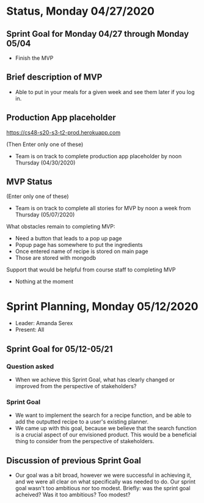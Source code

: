 # Status, Monday 04/27/2020

## Sprint Goal for Monday 04/27 through Monday 05/04

- Finish the MVP

## Brief description of MVP

* Able to put in your meals for a given week and see them later if you log in.

## Production App placeholder

https://cs48-s20-s3-t2-prod.herokuapp.com

(Then Enter only one of these)

- Team is on track to complete production app placeholder by noon Thursday (04/30/2020)

## MVP Status

(Enter only one of these)

* Team is on track to complete all stories for MVP by noon a week from Thursday (05/07/2020)

What obstacles remain to completing MVP:
* Need a button that leads to a pop up page
* Popup page has somewhere to put the ingredients
* Once entered name of recipe is stored on main page
* Those are stored with mongodb

Support that would be helpful from course staff to completing MVP
* Nothing at the moment

# Sprint Planning, Monday 05/12/2020
* Leader: Amanda Serex
* Present: All

## Sprint Goal for 05/12-05/21
  
### Question asked
* When we achieve this Sprint Goal, what has clearly changed or improved from the perspective of stakeholders?

### Sprint Goal
* We want to implement the search for a recipe function, and be able to add the outputted recipe to a user's existing planner.
* We came up with this goal, because we believe that the search function is a crucial aspect of our envisioned product. This would be a beneficial thing to consider from the perspective of stakeholders.
  
## Discussion of previous Sprint Goal
* Our goal was a bit broad, however we were successful in achieving it, and we were all clear on what specifically was needed to do. Our sprint goal wasn't too ambitious nor too modest.
Briefly: was the sprint goal acheived?  Was it too ambitious?  Too modest? 
